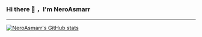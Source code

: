 ### Hi there 👋 ，I'm NeroAsmarr
---

[![NeroAsmarr's GitHub stats](https://github-readme-stats.vercel.app/api?username=neroasmarr)](https://github.com/anuraghazra/github-readme-stats)

